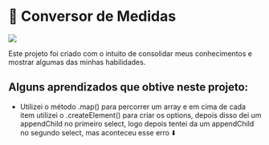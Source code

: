 <h1>📒 Conversor de Medidas</h1>

<img src="https://user-images.githubusercontent.com/99915608/194779915-023fd681-5e12-49e5-a22d-710e67204b73.png"/>


Este projeto foi criado com o intuito de consolidar meus conhecimentos e mostrar algumas das minhas habilidades.

<h2>Alguns aprendizados que obtive neste projeto:</h2>

- Utilizei o método .map() para percorrer um array e em cima de cada item utilizei o .createElement() para criar os options, depois disso dei um appendChild no primeiro select, logo depois tentei da um appendChild no segundo select, mas aconteceu esse erro ⬇️



